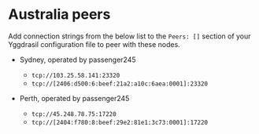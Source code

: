 # Australia peers

Add connection strings from the below list to the `Peers: []` section of your
Yggdrasil configuration file to peer with these nodes.

* Sydney, operated by passenger245
  * `tcp://103.25.58.141:23320`
  * `tcp://[2406:d500:6:beef:21a2:a10c:6aea:0001]:23320`

* Perth, operated by passenger245
  * `tcp://45.248.78.75:17220`
  * `tcp://[2404:f780:8:beef:29e2:81e1:3c73:0001]:17220`
